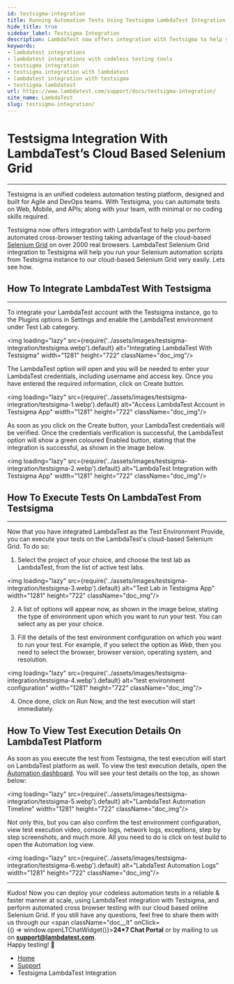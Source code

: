 ```yaml
---
id: testsigma-integration
title: Running Automation Tests Using Testsigma LambdaTest Integration
hide_title: true
sidebar_label: Testsigma Integration
description: LambdaTest now offers integration with Testsigma to help you perform automated cross-browser testing on 3000+ real browsers of its cloud-based Selenium Grid.
keywords:
- lambdatest integrations
- lambdatest integrations with codeless testing tools
- testsigma integration
- testsigma integration with lambdatest
- lambdatest integration with testsigma
- testsigma lambdatest
url: https://www.lambdatest.com/support/docs/testsigma-integration/
site_name: LambdaTest
slug: testsigma-integration/
---
```


<script type="application/ld+json"
      dangerouslySetInnerHTML={{ __html: JSON.stringify({
       "@context": "https://schema.org",
        "@type": "BreadcrumbList",
        "itemListElement": [{
          "@type": "ListItem",
          "position": 1,
          "name": "LambdaTest",
          "item": "https://www.lambdatest.com"
        },{
          "@type": "ListItem",
          "position": 2,
          "name": "Support",
          "item": "https://www.lambdatest.com/support/docs/"
        },{
          "@type": "ListItem",
          "position": 3,
          "name": "Testsigma LambdaTest Integration",
          "item": "https://www.lambdatest.com/support/docs/testsigma-integration/"
        }]
      })
    }}
></script>

# Testsigma Integration With LambdaTest’s Cloud Based Selenium Grid
***

Testsigma is an unified codeless automation testing platform, designed and built for Agile and DevOps teams. With Testsigma, you can automate tests on Web, Mobile, and APIs; along with your team, with minimal or no coding skills required.

Testsigma now offers integration with LambdaTest to help you perform automated cross-browser testing taking advantage of the cloud-based [Selenium Grid](https://www.lambdatest.com/blog/why-selenium-grid-is-ideal-for-automated-browser-testing/) on over 2000 real browsers. LambdaTest Selenium Grid integration to Testsigma will help you run your Selenium automation scripts from Testsigma instance to our cloud-based Selenium Grid very easily. Lets see how.


## How To Integrate LambdaTest With Testsigma

* * *

To integrate your LambdaTest account with the Testsigma instance, go to the Plugins options in Settings and enable the LambdaTest environment under Test Lab category.

 <img loading="lazy" src={require('../assets/images/testsigma-integration/testsigma.webp').default} alt="Integrating LambdaTest With Testsigma" width="1281" height="722" className="doc_img"/>

The LambdaTest option will open and you will be needed to enter your LambdaTest credentials, including username and access key. Once you have entered the required information, click on Create button. 

<img loading="lazy" src={require('../assets/images/testsigma-integration/testsigma-1.webp').default} alt="Access LambdaTest Account in Testsigma App" width="1281" height="722" className="doc_img"/>

As soon as you click on the Create button, your LambdaTest credentials will be verified. Once the credentials verification is successful, the LambdaTest option will show a green coloured Enabled button, stating that the integration is successful, as shown in the image below.

<img loading="lazy" src={require('../assets/images/testsigma-integration/testsigma-2.webp').default} alt="LambdaTest Integration with Testsigma App" width="1281" height="722" className="doc_img"/>

## How To Execute Tests On LambdaTest From Testsigma

* * *

Now that you have integrated LambdaTest as the Test Environment Provide, you can execute your tests on the LambdaTest's cloud-based Selenium Grid. To do so:

1.  Select the project of your choice, and choose the test lab as LambdaTest, from the list of active test labs. 

<img loading="lazy" src={require('../assets/images/testsigma-integration/testsigma-3.webp').default} alt="Test Lab in Testsigma App" width="1281" height="722" className="doc_img"/>

2.  A list of options will appear now, as shown in the image below, stating the type of environment upon which you want to run your test. You can select any as per your choice.

3.  Fill the details of the test environment configuration on which you want to run your test. For example, if you select the option as _Web_, then you need to select the browser, browser version, operating system, and resolution. 

<img loading="lazy" src={require('../assets/images/testsigma-integration/testsigma-4.webp').default} alt="test environment configuration" width="1281" height="722" className="doc_img"/>

4.  Once done, click on Run Now, and the test execution will start immediately.

## How To View Test Execution Details On LambdaTest Platform

As soon as you execute the test from Testsigma, the test execution will start on LambdaTest platform as well. To view the test execution details, open the [Automation dashboard](https://automation.lambdatest.com/). You will see your test details on the top, as shown below: 

<img loading="lazy" src={require('../assets/images/testsigma-integration/testsigma-5.webp').default} alt="LambdaTest Automation Timeline" width="1281" height="722" className="doc_img"/>

Not only this, but you can also confirm the test environment configuration, view test execution video, console logs, network logs, exceptions, step by step screenshots, and much more. All you need to do is click on test build to open the Automation log view. 

<img loading="lazy" src={require('../assets/images/testsigma-integration/testsigma-6.webp').default} alt="LabdaTest Automation Logs" width="1281" height="722" className="doc_img"/>

* * *

>
Kudos! Now you can deploy your codeless automation tests in a reliable & faster manner at scale, using LambdaTest integration with Testsigma, and perform automated cross browser testing with our cloud based online Selenium Grid. If you still have any questions, feel free to share them with us through our <span className="doc__lt" onClick={() => window.openLTChatWidget()}>**24*7 Chat Portal**</span> or by mailing to us on [**support@lambdatest.com**](mailto:support@lambdatest.com). <br /> Happy testing! 🙂

<nav aria-label="breadcrumbs">
  <ul className="breadcrumbs">
    <li className="breadcrumbs__item">
      <a className="breadcrumbs__link" href="https://www.lambdatest.com">Home</a>
    </li>
    <li className="breadcrumbs__item">
      <a className="breadcrumbs__link" href="/support/docs/">Support</a>
    </li>
    <li className="breadcrumbs__item breadcrumbs__item--active">
      <span className="breadcrumbs__link">Testsigma LambdaTest Integration</span>
    </li>
  </ul>
</nav>